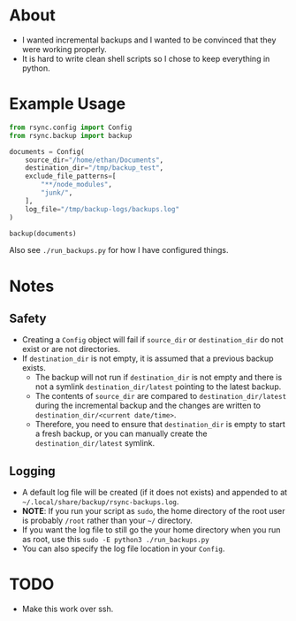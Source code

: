 # About

- I wanted incremental backups and I wanted to be convinced that they were
  working properly.
- It is hard to write clean shell scripts so I chose to keep everything in
  python.

# Example Usage

```Python
from rsync.config import Config
from rsync.backup import backup

documents = Config(
    source_dir="/home/ethan/Documents",
    destination_dir="/tmp/backup_test",
    exclude_file_patterns=[
        "**/node_modules",
        "junk/",
    ],
    log_file="/tmp/backup-logs/backups.log"
)

backup(documents)
```

Also see `./run_backups.py` for how I have configured things.

# Notes

## Safety

- Creating a `Config` object will fail if `source_dir` or `destination_dir` do
  not exist or are not directories.
- If `destination_dir` is not empty, it is assumed that a previous backup
  exists.
  - The backup will not run if `destination_dir` is not empty and there is not
    a symlink `destination_dir/latest` pointing to the latest backup.
  - The contents of `source_dir` are compared to `destination_dir/latest`
    during the incremental backup and the changes are written to
    `destination_dir/<current date/time>`.
  - Therefore, you need to ensure that `destination_dir` is empty to start
    a fresh backup, or you can manually create the `destination_dir/latest`
    symlink.

## Logging

- A default log file will be created (if it does not exists) and appended to at
  `~/.local/share/backup/rsync-backups.log`.
- **NOTE**: If you run your script as `sudo`, the home directory of the root
  user is probably `/root` rather than your `~/` directory.
- If you want the log file to still go the your home directory when you run as
  root, use this `sudo -E python3 ./run_backups.py`
- You can also specify the log file location in your `Config`.

# TODO

- Make this work over ssh.
